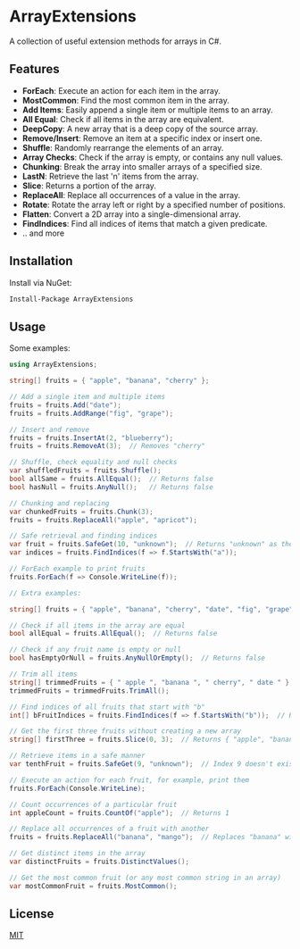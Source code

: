 # ArrayExtensions

A collection of useful extension methods for arrays in C#. 

## Features

- **ForEach**: Execute an action for each item in the array.
- **MostCommon**: Find the most common item in the array.
- **Add Items**: Easily append a single item or multiple items to an array.
- **All Equal**: Check if all items in the array are equivalent.
- **DeepCopy**: A new array that is a deep copy of the source array.
- **Remove/Insert**: Remove an item at a specific index or insert one.
- **Shuffle**: Randomly rearrange the elements of an array.
- **Array Checks**: Check if the array is empty, or contains any null values.
- **Chunking**: Break the array into smaller arrays of a specified size.
- **LastN**: Retrieve the last 'n' items from the array.
- **Slice**: Returns a portion of the array.
- **ReplaceAll**: Replace all occurrences of a value in the array.
- **Rotate**: Rotate the array left or right by a specified number of positions.
- **Flatten**: Convert a 2D array into a single-dimensional array.
- **FindIndices**: Find all indices of items that match a given predicate.
- .. and more

## Installation

Install via NuGet:

```bash
Install-Package ArrayExtensions
```

## Usage

Some examples:

```csharp
using ArrayExtensions;

string[] fruits = { "apple", "banana", "cherry" };

// Add a single item and multiple items
fruits = fruits.Add("date");
fruits = fruits.AddRange("fig", "grape");

// Insert and remove
fruits = fruits.InsertAt(2, "blueberry");
fruits = fruits.RemoveAt(3);  // Removes "cherry"

// Shuffle, check equality and null checks
var shuffledFruits = fruits.Shuffle();
bool allSame = fruits.AllEqual();  // Returns false
bool hasNull = fruits.AnyNull();   // Returns false

// Chunking and replacing
var chunkedFruits = fruits.Chunk(3);
fruits = fruits.ReplaceAll("apple", "apricot");

// Safe retrieval and finding indices
var fruit = fruits.SafeGet(10, "unknown");  // Returns "unknown" as the 10th index doesn't exist
var indices = fruits.FindIndices(f => f.StartsWith("a"));

// ForEach example to print fruits
fruits.ForEach(f => Console.WriteLine(f));

// Extra examples:

string[] fruits = { "apple", "banana", "cherry", "date", "fig", "grape", "blueberry" };

// Check if all items in the array are equal
bool allEqual = fruits.AllEqual();  // Returns false

// Check if any fruit name is empty or null
bool hasEmptyOrNull = fruits.AnyNullOrEmpty();  // Returns false

// Trim all items
string[] trimmedFruits = { " apple ", "banana ", " cherry", " date " };
trimmedFruits = trimmedFruits.TrimAll();

// Find indices of all fruits that start with "b"
int[] bFruitIndices = fruits.FindIndices(f => f.StartsWith("b"));  // Returns indices for "banana" and "blueberry"

// Get the first three fruits without creating a new array 
string[] firstThree = fruits.Slice(0, 3);  // Returns { "apple", "banana", "cherry" }

// Retrieve items in a safe manner
var tenthFruit = fruits.SafeGet(9, "unknown");  // Index 9 doesn't exist, so it returns "unknown"

// Execute an action for each fruit, for example, print them
fruits.ForEach(Console.WriteLine);

// Count occurrences of a particular fruit
int appleCount = fruits.CountOf("apple");  // Returns 1

// Replace all occurrences of a fruit with another
fruits = fruits.ReplaceAll("banana", "mango");  // Replaces "banana" with "mango"

// Get distinct items in the array
var distinctFruits = fruits.DistinctValues();

// Get the most common fruit (or any most common string in an array)
var mostCommonFruit = fruits.MostCommon();
```

## License

[MIT](https://opensource.org/licenses/MIT)
